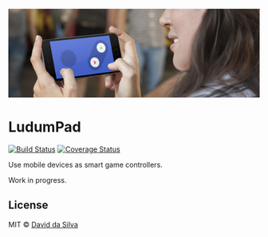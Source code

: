 ![fake stock img](stock.jpg)

# LudumPad

[![Build Status](https://travis-ci.org/dasilvacontin/ludumpad.svg?branch=master)](https://travis-ci.org/dasilvacontin/ludumpad)
[![Coverage Status](https://coveralls.io/repos/github/dasilvacontin/ludumpad/badge.svg?branch=master)](https://coveralls.io/github/dasilvacontin/ludumpad?branch=master)

Use mobile devices as smart game controllers.

Work in progress.

## License

MIT © [David da Silva]

[David da Silva]: http://dasilvacont.in
